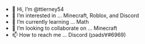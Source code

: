 - 👋 Hi, I’m @ttierney54
- 👀 I’m interested in ... Minecraft, Roblox, and Discord
- 🌱 I’m currently learning ... Math
- 💞️ I’m looking to collaborate on ... Minecraft
- 📫 How to reach me ... Discord (ʇɔǝds∀#6969)
<!---
ttierney54/ttierney54 is a ✨ special ✨ repository because its `README.md` (this file) appears on your GitHub profile.
You can click the Preview link to take a look at your changes.
--->
